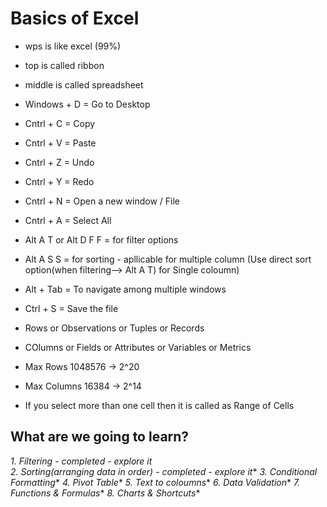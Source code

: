 # Basics of Excel
- wps is like excel (99%)
- top is called ribbon
- middle is called spreadsheet


- Windows + D =  Go to Desktop
- Cntrl + C = Copy
- Cntrl + V = Paste
- Cntrl + Z = Undo
- Cntrl + Y = Redo
- Cntrl + N = Open a new window / File
- Cntrl + A = Select All
- Alt A T or Alt D F F = for filter options
- Alt A S S = for sorting  - apllicable for multiple column (Use direct sort option(when filtering--> Alt A T) for Single coloumn)
- Alt + Tab = To navigate among multiple windows
- Ctrl + S = Save the file



- Rows or Observations or Tuples or Records
- COlumns or Fields or Attributes or Variables or Metrics

- Max Rows 1048576 -> 2^20
- Max Columns 16384 -> 2^14

- If you select more than one cell then it is called as Range of Cells
## What are we going to learn?
*1. Filtering  - completed - explore it* <br>
*2. Sorting(arranging data in order)    - completed - explore it**
*3. Conditional Formatting**
*4. Pivot Table**
*5. Text to coloumns**
*6. Data Validation**
*7. Functions & Formulas**
*8. Charts & Shortcuts**





